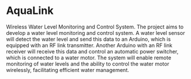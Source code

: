 # AquaLink
Wireless Water Level Monitoring and Control System. 
The project aims to develop a water level monitoring and control system. A water level sensor will detect the water level and send this data to an Arduino, which is equipped with an RF link transmitter. Another Arduino with an RF link receiver will receive this data and control an automatic power switcher, which is connected to a water motor. The system will enable remote monitoring of water levels and the ability to control the water motor wirelessly, facilitating efficient water management.

